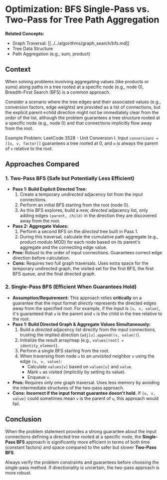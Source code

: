 # Optimization: BFS Single-Pass vs. Two-Pass for Tree Path Aggregation

**Related Concepts:**
*   Graph Traversal: [[../../algorithms/graph_search/bfs.md]]
*   Tree Data Structure
*   Path Aggregation (e.g., sum, product)

## Context

When solving problems involving aggregating values (like products or sums) along paths in a tree rooted at a specific node (e.g., node 0), Breadth-First Search (BFS) is a common approach.

Consider a scenario where the tree edges and their associated values (e.g., conversion factors, edge weights) are provided as a list of connections, but the explicit parent->child direction might not be immediately clear from the *order* of the list, although the problem guarantees a tree structure rooted at a specific node (e.g., node 0) and that connections implicitly flow away from the root.

Example Problem: LeetCode 3528 - Unit Conversion I. Input `conversions = [[u, v, factor]]` guarantees a tree rooted at 0, and `u` is always the parent of `v` relative to the root.

## Approaches Compared

### 1. Two-Pass BFS (Safe but Potentially Less Efficient)

*   **Pass 1: Build Explicit Directed Tree:**
    1.  Create a temporary *undirected* adjacency list from the input connections.
    2.  Perform an initial BFS starting from the root (node 0).
    3.  As this BFS explores, build a *new, directed* adjacency list, only adding edges `(parent, child)` in the direction they are discovered away from the root.
*   **Pass 2: Aggregate Values:**
    1.  Perform a second BFS on the *directed* tree built in Pass 1.
    2.  During this traversal, calculate the cumulative path aggregate (e.g., product modulo MOD) for each node based on its parent's aggregate and the connecting edge value.
*   **Pros:** Robust to the order of input connections. Guarantees correct edge direction before calculation.
*   **Cons:** Requires two full graph traversals. Uses extra space for the temporary undirected graph, the visited set for the first BFS, the first BFS queue, and the final directed graph.

### 2. Single-Pass BFS (Efficient When Guarantees Hold)

*   **Assumption/Requirement:** This approach relies **critically** on a guarantee that the input format *directly* represents the directed edges away from the specified root. For example, if the input is `[u, v, value]`, it's guaranteed that `u` is the parent and `v` is the child in the tree relative to the root.
*   **Pass 1: Build Directed Graph & Aggregate Values Simultaneously:**
    1.  Build a *directed* adjacency list directly from the input connections, trusting the implied direction (`adj[u].append((v, value))`).
    2.  Initialize the result array/map (e.g., `values[root] = identity_element`).
    3.  Perform a single BFS starting from the root.
    4.  When traversing from node `u` to an *unvisited* neighbor `v` using the edge `(u, v, value)`:
        *   Calculate `values[v]` based on `values[u]` and `value`.
        *   Mark `v` as visited (implicitly by setting its value).
        *   Enqueue `v`.
*   **Pros:** Requires only one graph traversal. Uses less memory by avoiding the intermediate structures of the two-pass approach.
*   **Cons:** **Incorrect if the input format guarantee doesn't hold.** If `[u, v, value]` could sometimes mean `v` is the parent of `u`, this approach would fail.

## Conclusion

When the problem statement provides a strong guarantee about the input connections defining a directed tree rooted at a specific node, the **Single-Pass BFS** approach is significantly more efficient in terms of both time (constant factors) and space compared to the safer but slower **Two-Pass BFS**.

Always verify the problem constraints and guarantees before choosing the single-pass method. If directionality is uncertain, the two-pass approach is more robust. 